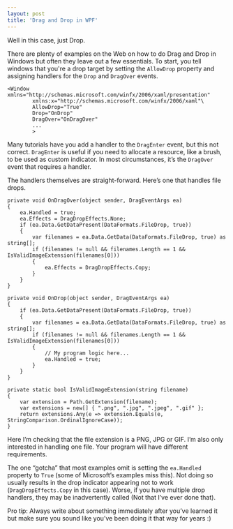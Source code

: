 ```yaml
---
layout: post
title: 'Drag and Drop in WPF'
---
```

Well in this case, just Drop.

There are plenty of examples on the Web on how to do Drag and Drop in Windows but often they leave out a few essentials. To start, you tell windows that you're a drop target by setting the `AllowDrop` property and assigning handlers for the `Drop` and `DragOver` events.
    
    <Window xmlns="http://schemas.microsoft.com/winfx/2006/xaml/presentation"  
            xmlns:x="http://schemas.microsoft.com/winfx/2006/xaml"\  
            AllowDrop="True"  
            Drop="OnDrop"  
            DragOver="OnDragOver"  
            ...  
            >  

Many tutorials have you add a handler to the `DragEnter` event, but this not correct. `DragEnter` is useful if you need to allocate a resource, like a brush, to be used as custom indicator. In most circumstances, it’s the `DragOver` event that requires a handler.

The handlers themselves are straight-forward. Here’s one that handles file drops.
    
    private void OnDragOver(object sender, DragEventArgs ea)  
    {  
        ea.Handled = true;  
        ea.Effects = DragDropEffects.None;  
        if (ea.Data.GetDataPresent(DataFormats.FileDrop, true))  
        {  
            var filenames = ea.Data.GetData(DataFormats.FileDrop, true) as string[];  
            if (filenames != null && filenames.Length == 1 && IsValidImageExtension(filenames[0]))  
            {  
                ea.Effects = DragDropEffects.Copy;  
            }  
        }  
    }  
      
    private void OnDrop(object sender, DragEventArgs ea)  
    {  
        if (ea.Data.GetDataPresent(DataFormats.FileDrop, true))  
        {  
            var filenames = ea.Data.GetData(DataFormats.FileDrop, true) as string[];  
            if (filenames != null && filenames.Length == 1 && IsValidImageExtension(filenames[0]))  
            {  
                // My program logic here...  
                ea.Handled = true;  
            }  
        }  
    }  
      
    private static bool IsValidImageExtension(string filename)  
    {  
        var extension = Path.GetExtension(filename);  
        var extensions = new[] { ".png", ".jpg", ".jpeg", ".gif" };  
        return extensions.Any(e => extension.Equals(e, StringComparison.OrdinalIgnoreCase));  
    }  

Here I’m checking that the file extension is a PNG, JPG or GIF. I’m also only interested in handling one file. Your program will have different requirements.

The one “gotcha” that most examples omit is setting the `ea.Handled` property to `True` (some of Microsoft’s examples miss this). Not doing so usually results in the drop indicator appearing not to work (`DragDropEffects.Copy` in this case). Worse, if you have multiple drop handlers, they may be inadvertently called (Not that I’ve ever done that).

Pro tip: Always write about something immediately after you’ve learned it but make sure you sound like you’ve been doing it that way for years :)
